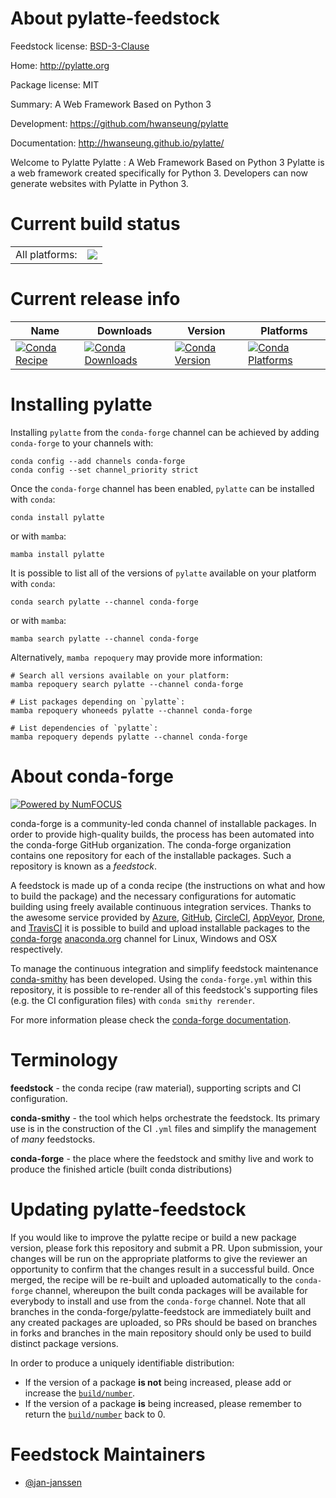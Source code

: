 About pylatte-feedstock
=======================

Feedstock license: [BSD-3-Clause](https://github.com/conda-forge/pylatte-feedstock/blob/main/LICENSE.txt)

Home: http://pylatte.org

Package license: MIT

Summary: A Web Framework Based on Python 3

Development: https://github.com/hwanseung/pylatte

Documentation: http://hwanseung.github.io/pylatte/

Welcome to Pylatte Pylatte : A Web Framework Based on Python 3 Pylatte
is a web framework created specifically for Python 3. Developers can
now generate websites with Pylatte in Python 3.


Current build status
====================


<table><tr><td>All platforms:</td>
    <td>
      <a href="https://dev.azure.com/conda-forge/feedstock-builds/_build/latest?definitionId=13681&branchName=main">
        <img src="https://dev.azure.com/conda-forge/feedstock-builds/_apis/build/status/pylatte-feedstock?branchName=main">
      </a>
    </td>
  </tr>
</table>

Current release info
====================

| Name | Downloads | Version | Platforms |
| --- | --- | --- | --- |
| [![Conda Recipe](https://img.shields.io/badge/recipe-pylatte-green.svg)](https://anaconda.org/conda-forge/pylatte) | [![Conda Downloads](https://img.shields.io/conda/dn/conda-forge/pylatte.svg)](https://anaconda.org/conda-forge/pylatte) | [![Conda Version](https://img.shields.io/conda/vn/conda-forge/pylatte.svg)](https://anaconda.org/conda-forge/pylatte) | [![Conda Platforms](https://img.shields.io/conda/pn/conda-forge/pylatte.svg)](https://anaconda.org/conda-forge/pylatte) |

Installing pylatte
==================

Installing `pylatte` from the `conda-forge` channel can be achieved by adding `conda-forge` to your channels with:

```
conda config --add channels conda-forge
conda config --set channel_priority strict
```

Once the `conda-forge` channel has been enabled, `pylatte` can be installed with `conda`:

```
conda install pylatte
```

or with `mamba`:

```
mamba install pylatte
```

It is possible to list all of the versions of `pylatte` available on your platform with `conda`:

```
conda search pylatte --channel conda-forge
```

or with `mamba`:

```
mamba search pylatte --channel conda-forge
```

Alternatively, `mamba repoquery` may provide more information:

```
# Search all versions available on your platform:
mamba repoquery search pylatte --channel conda-forge

# List packages depending on `pylatte`:
mamba repoquery whoneeds pylatte --channel conda-forge

# List dependencies of `pylatte`:
mamba repoquery depends pylatte --channel conda-forge
```


About conda-forge
=================

[![Powered by
NumFOCUS](https://img.shields.io/badge/powered%20by-NumFOCUS-orange.svg?style=flat&colorA=E1523D&colorB=007D8A)](https://numfocus.org)

conda-forge is a community-led conda channel of installable packages.
In order to provide high-quality builds, the process has been automated into the
conda-forge GitHub organization. The conda-forge organization contains one repository
for each of the installable packages. Such a repository is known as a *feedstock*.

A feedstock is made up of a conda recipe (the instructions on what and how to build
the package) and the necessary configurations for automatic building using freely
available continuous integration services. Thanks to the awesome service provided by
[Azure](https://azure.microsoft.com/en-us/services/devops/), [GitHub](https://github.com/),
[CircleCI](https://circleci.com/), [AppVeyor](https://www.appveyor.com/),
[Drone](https://cloud.drone.io/welcome), and [TravisCI](https://travis-ci.com/)
it is possible to build and upload installable packages to the
[conda-forge](https://anaconda.org/conda-forge) [anaconda.org](https://anaconda.org/)
channel for Linux, Windows and OSX respectively.

To manage the continuous integration and simplify feedstock maintenance
[conda-smithy](https://github.com/conda-forge/conda-smithy) has been developed.
Using the ``conda-forge.yml`` within this repository, it is possible to re-render all of
this feedstock's supporting files (e.g. the CI configuration files) with ``conda smithy rerender``.

For more information please check the [conda-forge documentation](https://conda-forge.org/docs/).

Terminology
===========

**feedstock** - the conda recipe (raw material), supporting scripts and CI configuration.

**conda-smithy** - the tool which helps orchestrate the feedstock.
                   Its primary use is in the construction of the CI ``.yml`` files
                   and simplify the management of *many* feedstocks.

**conda-forge** - the place where the feedstock and smithy live and work to
                  produce the finished article (built conda distributions)


Updating pylatte-feedstock
==========================

If you would like to improve the pylatte recipe or build a new
package version, please fork this repository and submit a PR. Upon submission,
your changes will be run on the appropriate platforms to give the reviewer an
opportunity to confirm that the changes result in a successful build. Once
merged, the recipe will be re-built and uploaded automatically to the
`conda-forge` channel, whereupon the built conda packages will be available for
everybody to install and use from the `conda-forge` channel.
Note that all branches in the conda-forge/pylatte-feedstock are
immediately built and any created packages are uploaded, so PRs should be based
on branches in forks and branches in the main repository should only be used to
build distinct package versions.

In order to produce a uniquely identifiable distribution:
 * If the version of a package **is not** being increased, please add or increase
   the [``build/number``](https://docs.conda.io/projects/conda-build/en/latest/resources/define-metadata.html#build-number-and-string).
 * If the version of a package **is** being increased, please remember to return
   the [``build/number``](https://docs.conda.io/projects/conda-build/en/latest/resources/define-metadata.html#build-number-and-string)
   back to 0.

Feedstock Maintainers
=====================

* [@jan-janssen](https://github.com/jan-janssen/)

